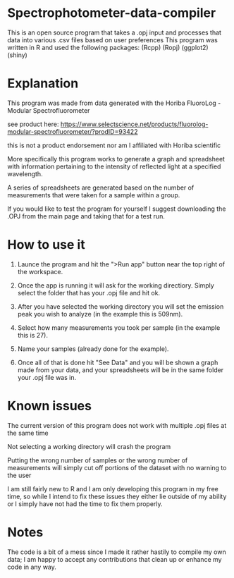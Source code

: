 # Spectrophotometer-data-compiler
This is an open source program that takes a .opj input and processes that data into various .csv files based on user preferences
This program was written in R and used the following packages:
(Rcpp)
(Ropj)
(ggplot2)
(shiny)

# Explanation
This program was made from data generated with the Horiba FluoroLog - Modular Spectrofluorometer

see product here: https://www.selectscience.net/products/fluorolog-modular-spectrofluorometer/?prodID=93422

this is not a product endorsement nor am I affiliated with Horiba scientific

More specifically this program works to generate a graph and spreadsheet with information pertaining to the intensity of reflected light at a specified wavelength.

A series of spreadsheets are generated based on the number of measurements that were taken for a sample within a group.

If you would like to test the program for yourself I suggest downloading the .OPJ from the main page and taking that for a test run.

# How to use it
1. Launce the program and hit the ">Run app" button near the top right of the workspace.

2. Once the app is running it will ask for the working directiory. Simply select the folder that has your .opj file and hit ok.

3. After you have selected the working directory you will set the emission peak you wish to analyze (in the example this is 509nm).

4. Select how many measurements you took per sample (in the example this is 27).

5. Name your samples (already done for the example).

6. Once all of that is done hit "See Data" and you will be shown a graph made from your data, and your spreadsheets will be in the same folder your .opj file was in.

# Known issues
The current version of this program does not work with multiple .opj files at the same time

Not selecting a working directory will crash the program

Putting the wrong number of samples or the wrong number of measurements will simply cut off portions of the dataset with no warning to the user

I am still fairly new to R and I am only developing this program in my free time, so while I intend to fix these issues they either lie outside of my ability or I simply have not had the time to fix them properly.

# Notes
The code is a bit of a mess since I made it rather hastily to compile my own data; I am happy to accept any contributions that clean up or enhance my code in any way.
